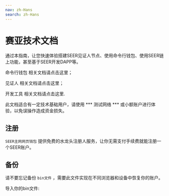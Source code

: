 ```yaml
---
nav: zh-Hans
search: zh-Hans
---
```


# 赛亚技术文档

通过本指南，让您快速体验搭建SEER见证人节点、使用命令行钱包、使用SEER链上功能，甚至基于SEER开发DAPP等。

<a router-link="/cli">命令行钱包</a> 相关文档请点击这里；

<a router-link="/witness">见证人</a> 相关文档请点击这里；

<a router-link="/tools">开发工具</a> 相关文档请点击这里.

<p class="danger">
  此文档适合有一定技术基础用户，请使用 <a router-link="http://123.206.78.97/"> *** 测试网络 *** </a> 或小额账户进行体验，以免误操作造成资金损失。
</p>

## 注册

`SEER主网网页钱包` 提供免费的水龙头注册人服务，让你无需支付手续费就能注册一个SEER账户。

## 备份

请不要忘记备份 `bin文件` ，需要此文件实现在不同浏览器和设备中恢复你的账户。

导入你的bin文件:

```bash

```
